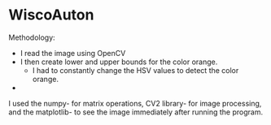 # WiscoAuton

Methodology: 
- I read the image using OpenCV
- I then create lower and upper bounds for the color orange. 
    - I had to constantly change the HSV values to detect the color orange. 
- 


I used the numpy- for matrix operations, CV2 library- for image processing, and the matplotlib- to see the image immediately after running the program. 